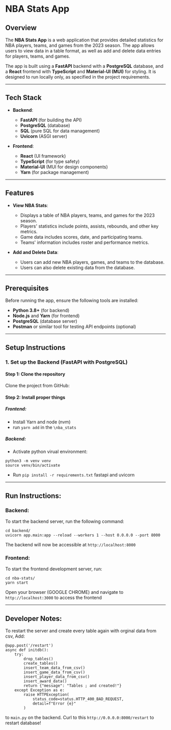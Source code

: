 # NBA Stats App

## Overview

The **NBA Stats App** is a web application that provides detailed statistics for NBA players, teams, and games from the 2023 season. The app allows users to view data in a table format, as well as add and delete data entries for players, teams, and games.

The app is built using a **FastAPI** backend with a **PostgreSQL** database, and a **React** frontend with **TypeScript** and **Material-UI (MUI)** for styling. It is designed to run locally only, as specified in the project requirements.

---

## Tech Stack

- **Backend**:
  - **FastAPI** (for building the API)
  - **PostgreSQL** (database)
  - **SQL** (pure SQL for data management)
  - **Uvicorn** (ASGI server)

- **Frontend**:
  - **React** (UI framework)
  - **TypeScript** (for type safety)
  - **Material-UI** (MUI for design components)
  - **Yarn** (for package management)

---

## Features

- **View NBA Stats**:
  - Displays a table of NBA players, teams, and games for the 2023 season.
  - Players' statistics include points, assists, rebounds, and other key metrics.
  - Game data includes scores, date, and participating teams.
  - Teams' information includes roster and performance metrics.

- **Add and Delete Data**:
  - Users can add new NBA players, games, and teams to the database.
  - Users can also delete existing data from the database.

---

## Prerequisites

Before running the app, ensure the following tools are installed:

- **Python 3.8+** (for backend)
- **Node.js** and **Yarn** (for frontend)
- **PostgreSQL** (database server)
- **Postman** or similar tool for testing API endpoints (optional)

---

## Setup Instructions

### 1. Set up the Backend (FastAPI with PostgreSQL)

#### Step 1: Clone the repository

Clone the project from GitHub:

#### Step 2: Install proper things

##### Frontend:
- Install Yarn and node (nvm)
- run `yarn add` in the `\nba_stats`

##### Backend:
- Activate python virual environment:
```
python3 -m venv venv 
source venv/bin/activate 
```
- Run `pip install -r requirements.txt` fastapi and uvicorn

---

## Run Instructions: 

### Backend: 
To start the backend server, run the following command:
```
cd backend/
uvicorn app.main:app --reload --workers 1 --host 0.0.0.0 --port 8000
```
The backend will now be accessible at `http://localhost:8000`


### Frontend:
To start the frontend development server, run:

```
cd nba-stats/
yarn start
```
Open your browser (GOOGLE CHROME) and navigate to `http://localhost:3000` to access the frontend


---

## Developer Notes:
To restart the server and create every table again with orginal data from csv,
Add: 
```
@app.post('/restart')
async def initdb():
    try:
        drop_tables()
        create_tables()
        insert_team_data_from_csv()
        insert_game_data_from_csv()
        insert_player_data_from_csv()
        insert_award_data()
        return {"message": "Tables ; and created!"}
    except Exception as e:
        raise HTTPException(
            status_code=status.HTTP_400_BAD_REQUEST,
            detail=f"Error {e}"
        )
```
to `main.py` on the backend. Curl to this `http://0.0.0.0:8000/restart` to restart database!
